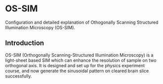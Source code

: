 # OS-SIM
Configuration and detailed explanation of Othogonally Scanning Structured Illumination Microscopy (OS-SIM).
## Introduction
OS-SIM (Orthogonally Scanning-Structured Illumination Microscopy) is a light-sheet based SIM which can enhance the resolution of sample on two orthogonal axis. It is designed and set up for the physics experiment course, and now generate the sinusoidal pattern on cleared brain slice successfully.
